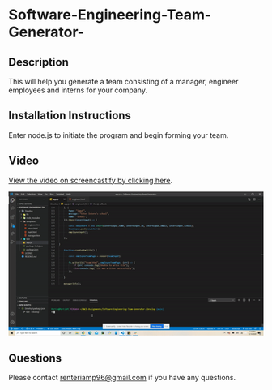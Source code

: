 # Software-Engineering-Team-Generator-

## **Description**

This will help you generate a team consisting of a manager, engineer employees and interns for your company. 

## **Installation Instructions**

Enter node.js to initiate the program and begin forming your team.

## **Video**

[View the video on screencastify by clicking here](https://drive.google.com/file/d/17VOSuZZ1oXjFJkRrEM2XEya3WuqXhs1u/view).

![](\Develop\Img\teamGenerator.gif)


## **Questions**

Please contact <renteriamp96@gmail.com> if you have any questions.